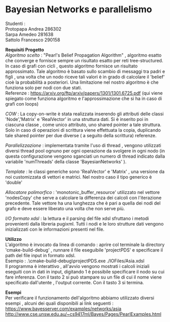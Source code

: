 # Bayesian Networks e parallelismo
Studenti :<br>
Protopapa Andrea 286302
<br>Sarpa Amedeo 281638
<br>Sattolo Francesco 290158


**Requisiti Progetto**
<br>*Algoritmo scelto* : "Pearl's Belief Propagation Algorithm" , algoritmo esatto  che converge e fornisce sempre un risultato esatto
per reti tree-structured. In caso di grafi con cicli , questo algoritmo fornisce un risultato approssimato.
Tale algoritmo è basato sullo scambio di messaggi tra padri e figli , una volta che un nodo riceve tali valori è in grado di calcolare
il 'belief' cioè la probabilità a posteriori.
Una limitazione nel nostro algoritmo è che funziona solo per nodi con due stati.
<br> Referenze : https://arxiv.org/ftp/arxiv/papers/1301/1301.6725.pdf (qui viene spiegato come funziona algoritmo e l'approssimazione che si ha in caso di grafi con loops)

*COW* : La copy-on-write è stata realizzata inserendo gli attributi delle classi 'Node','Matrix' e 'RealVector' in una struttura dati. Si è inserito poi in ciascuna classe , come unico attributo,
uno shared pointer a tale struttura. Solo in caso di operazioni di scrittura  viene effettuata la copia, duplicando tale shared pointer per due diverse ( a seguito della scrittura) referenze.

*Parallelizzazione* : implementata tramite l'uso di thread , vengono utilizzati diversi thread pool ognuno per ogni operazione da svolgere in ogni nodo (in questa configurazione vengono sganciati un numero di thread indicato dalla variabile 'numThreads' della classe 'BayesianNetworks' ).

*Template* : le classi generiche sono 'RealVector' e 'Matrix' , una versione da noi customizzata di vettori e matrici. Nel nostro caso il tipo generico è 'double'

*Allocatore polimorfico* : 'monotonic_buffer_resource' utilizzato  nel vettore 'nodesCopy' che serve a calcolare la differenza dei calcoli con l'iterazione precedente. Tale vettore ha una lunghezza che è pari a quella dei nodi del grafo e deve essere liberato una volta che non serve più. 

*I/O formato xdsl* : la lettura e il parsing del file xdsl sfruttano i metodi provenienti dalla libreria pugixml. Tutti i nodi e le loro strutture dati vengono inizializzati con le informazioni presenti nel file.

**Utilizzo**
<br>L'algoritmo è  invocato da linea di comando :  aprire col terminale la directory 'cmake-build-debug' , runnare il 
file eseguibile 'projectPDS' e specificare il path del file input in formato xdsl.<br> 
Esempio :  .\cmake-build-debug\projectPDS.exe ./IOFiles/Asia.xdsl<br>
Il programma è interattivo , all'avvio vengono mostrati i calcoli iniziali eseguiti con in dati in input, digitando 1 è possibile specificare il nodo su cui fare inferenza.
Con il tasto 2 si può stampare su un file di cui il nome viene specificato dall'utente , l'output corrente. Con il tasto 3 si termina.


**Esempi**
<br>Per verificare il funzionamento dell'algoritmo abbiamo utilizzato diversi esempi , alcuni dei quali disponibili ai link seguenti :<br>
https://www.bayesserver.com/examples/networks/asia
<br>http://www.cse.unsw.edu.au/~cs9417ml/Bayes/Pages/PearlExamples.html
